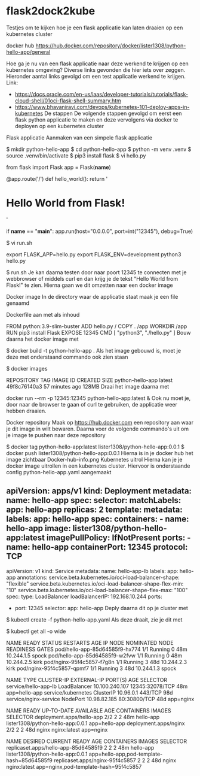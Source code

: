 # flask2dock2kube
Testjes om te kijken hoe je een flask applicatie kan laten draaien op een kubernetes cluster

docker hub https://hub.docker.com/repository/docker/lister1308/python-hello-app/general

Hoe ga je nu van een flask applicatie naar deze werkend te krijgen op een kubernetes omgeving? Diverse links gevonden die hier iets over zeggen. Hieronder aantal links gevolgd om een test applicatie werkend te krijgen.
Link:

* https://docs.oracle.com/en-us/iaas/developer-tutorials/tutorials/flask-cloud-shell/01oci-flask-shell-summary.htm
* https://www.bhavaniravi.com/devops/kubernetes-101-deploy-apps-in-kubernetes
De stappen
De volgende stappen gevolgd om eerst een flask python applicatie te maken en deze vervolgens via docker te deployen op een kubernetes cluster

Flask applicatie
Aanmaken van een simpele flask applicatie

$ mkdir python-hello-app
$ cd python-hello-app
$ python -m venv .venv
$ source .venv/bin/activate
$ pip3 install flask
$ vi hello.py

from flask import Flask
app = Flask(__name__)

@app.route('/')
def hello_world():
    return '<h1>Hello World from Flask!</h1>'

if __name__ == "__main__":
    app.run(host="0.0.0.0", port=int("12345"), debug=True)

$ vi run.sh

export FLASK_APP=hello.py
export FLASK_ENV=development
python3 hello.py

$ run.sh
Je kan daarna testen door naar poort 12345 te connecten met je webbrowser of middels curl en dan krijg je de tekst "Hello World from Flask!" te zien. Hierna gaan we dit omzetten naar een docker image

Docker image
In de directory waar de applicatie staat maak je een file genaamd

Dockerfile
aan met als inhoud

FROM python:3.9-slim-buster
ADD hello.py /
COPY . /app
WORKDIR /app
RUN pip3 install Flask
EXPOSE 12345
CMD [ "python3", "./hello.py" ]
Bouw daarna het docker image met

$ docker build -t python-hello-app .
Als het image gebouwd is, moet je deze met onderstaand commando ook zien staan

$ docker images

REPOSITORY                    TAG       IMAGE ID       CREATED          SIZE
python-hello-app              latest    49f8c76140a3   57 minutes ago   128MB
Draai het image daarna met

docker run --rm -p 12345:12345 python-hello-app:latest &
Ook nu moet je, door naar de browser te gaan of curl te gebruiken, de applicatie weer hebben draaien.

Docker repository
Maak op https://hub.docker.com een repository aan waar je dit image in wilt bewaren. Daarna voer de volgende commando's uit om je image te pushen naar deze repository

$ docker tag python-hello-app:latest lister1308/python-hello-app:0.0.1
$ docker push lister1308/python-hello-app:0.0.1
Hierna is in je docker hub het image zichtbaar
Docker-hub-info.png
Kubernetes uitrol
Hierna kan je je docker image uitrollen in een kubernetes cluster. Hiervoor is onderstaande config python-hello-app.yaml aangemaakt

apiVersion: apps/v1
kind: Deployment
metadata:
  name: hello-app
spec:
  selector:
    matchLabels:
      app: hello-app
  replicas: 2
  template:
    metadata:
      labels:
        app: hello-app
    spec:
      containers:
      - name: hello-app
        image: lister1308/python-hello-app:latest
        imagePullPolicy: IfNotPresent
        ports:
        - name: hello-app
          containerPort: 12345
          protocol: TCP
---
apiVersion: v1
kind: Service
metadata:
  name: hello-app-lb
  labels:
    app: hello-app
  annotations:
    service.beta.kubernetes.io/oci-load-balancer-shape: "flexible"
    service.beta.kubernetes.io/oci-load-balancer-shape-flex-min: "10"
    service.beta.kubernetes.io/oci-load-balancer-shape-flex-max: "100"
spec:
  type: LoadBalancer
  loadBalancerIP: 192.168.10.244
  ports:
  - port: 12345
  selector:
    app: hello-app
Deply daarna dit op je cluster met

$ kubectl create -f python-hello-app.yaml
Als deze draait, zie je dit met

$ kubectl get all -o wide

NAME                             READY   STATUS    RESTARTS   AGE   IP           NODE    NOMINATED NODE   READINESS GATES
pod/hello-app-85d64585f9-hx774   1/1     Running   0          48m   10.244.1.5   spock   <none>           <none>
pod/hello-app-85d64585f9-w2fvw   1/1     Running   0          48m   10.244.2.5   kirk    <none>           <none>
pod/nginx-95f4c5857-f7g8n        1/1     Running   3          48d   10.244.2.3   kirk    <none>           <none>
pod/nginx-95f4c5857-qpmf7        1/1     Running   3          48d   10.244.1.3   spock   <none>           <none>

NAME                    TYPE           CLUSTER-IP       EXTERNAL-IP   PORT(S)           AGE   SELECTOR
service/hello-app-lb    LoadBalancer   10.100.240.107   <pending>     12345:32078/TCP   48m   app=hello-app
service/kubernetes      ClusterIP      10.96.0.1        <none>        443/TCP           98d   <none>
service/nginx-service   NodePort       10.98.82.185     <none>        80:30800/TCP      48d   app=nginx

NAME                        READY   UP-TO-DATE   AVAILABLE   AGE   CONTAINERS   IMAGES                              SELECTOR
deployment.apps/hello-app   2/2     2            2           48m   hello-app    lister1308/python-hello-app:0.0.1   app=hello-app
deployment.apps/nginx       2/2     2            2           48d   nginx        nginx:latest                        app=nginx

NAME                                   DESIRED   CURRENT   READY   AGE   CONTAINERS   IMAGES                              SELECTOR
replicaset.apps/hello-app-85d64585f9   2         2         2       48m   hello-app    lister1308/python-hello-app:0.0.1   app=hello-app,pod-template-hash=85d64585f9
replicaset.apps/nginx-95f4c5857        2         2         2       48d   nginx        nginx:latest                        app=nginx,pod-template-hash=95f4c5857
